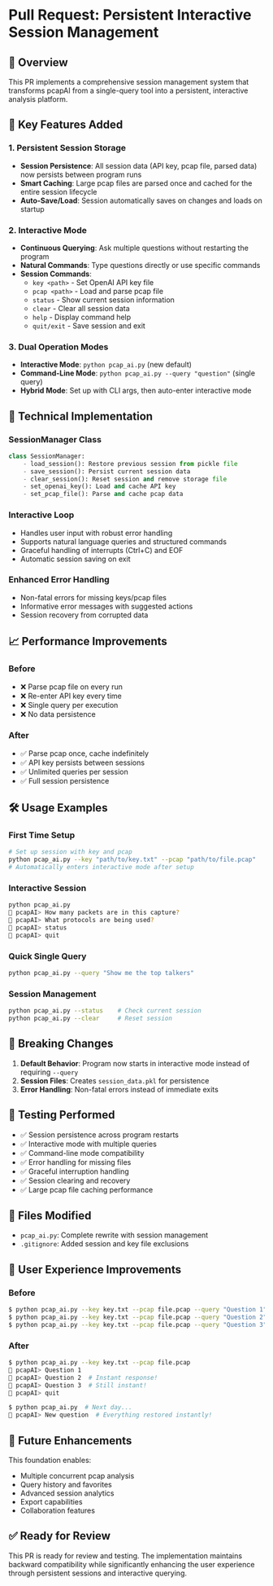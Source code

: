 # Pull Request: Persistent Interactive Session Management

## 🎯 **Overview**
This PR implements a comprehensive session management system that transforms pcapAI from a single-query tool into a persistent, interactive analysis platform.

## 🚀 **Key Features Added**

### 1. **Persistent Session Storage**
- **Session Persistence**: All session data (API key, pcap file, parsed data) now persists between program runs
- **Smart Caching**: Large pcap files are parsed once and cached for the entire session lifecycle
- **Auto-Save/Load**: Session automatically saves on changes and loads on startup

### 2. **Interactive Mode**
- **Continuous Querying**: Ask multiple questions without restarting the program
- **Natural Commands**: Type questions directly or use specific commands
- **Session Commands**:
  - `key <path>` - Set OpenAI API key file
  - `pcap <path>` - Load and parse pcap file
  - `status` - Show current session information
  - `clear` - Clear all session data
  - `help` - Display command help
  - `quit/exit` - Save session and exit

### 3. **Dual Operation Modes**
- **Interactive Mode**: `python pcap_ai.py` (new default)
- **Command-Line Mode**: `python pcap_ai.py --query "question"` (single query)
- **Hybrid Mode**: Set up with CLI args, then auto-enter interactive mode

## 🔧 **Technical Implementation**

### **SessionManager Class**
```python
class SessionManager:
    - load_session(): Restore previous session from pickle file
    - save_session(): Persist current session data
    - clear_session(): Reset session and remove storage file
    - set_openai_key(): Load and cache API key
    - set_pcap_file(): Parse and cache pcap data
```

### **Interactive Loop**
- Handles user input with robust error handling
- Supports natural language queries and structured commands
- Graceful handling of interrupts (Ctrl+C) and EOF
- Automatic session saving on exit

### **Enhanced Error Handling**
- Non-fatal errors for missing keys/pcap files
- Informative error messages with suggested actions
- Session recovery from corrupted data

## 📈 **Performance Improvements**

### **Before**
- ❌ Parse pcap file on every run
- ❌ Re-enter API key every time
- ❌ Single query per execution
- ❌ No data persistence

### **After** 
- ✅ Parse pcap once, cache indefinitely
- ✅ API key persists between sessions
- ✅ Unlimited queries per session
- ✅ Full session persistence

## 🛠️ **Usage Examples**

### **First Time Setup**
```bash
# Set up session with key and pcap
python pcap_ai.py --key "path/to/key.txt" --pcap "path/to/file.pcap"
# Automatically enters interactive mode after setup
```

### **Interactive Session**
```bash
python pcap_ai.py
🤖 pcapAI> How many packets are in this capture?
🤖 pcapAI> What protocols are being used?
🤖 pcapAI> status
🤖 pcapAI> quit
```

### **Quick Single Query**
```bash
python pcap_ai.py --query "Show me the top talkers"
```

### **Session Management**
```bash
python pcap_ai.py --status    # Check current session
python pcap_ai.py --clear     # Reset session
```

## 🔄 **Breaking Changes**

1. **Default Behavior**: Program now starts in interactive mode instead of requiring `--query`
2. **Session Files**: Creates `session_data.pkl` for persistence
3. **Error Handling**: Non-fatal errors instead of immediate exits

## 🧪 **Testing Performed**

- ✅ Session persistence across program restarts
- ✅ Interactive mode with multiple queries
- ✅ Command-line mode compatibility
- ✅ Error handling for missing files
- ✅ Graceful interruption handling
- ✅ Session clearing and recovery
- ✅ Large pcap file caching performance

## 📁 **Files Modified**

- `pcap_ai.py`: Complete rewrite with session management
- `.gitignore`: Added session and key file exclusions

## 🎁 **User Experience Improvements**

### **Before**
```bash
$ python pcap_ai.py --key key.txt --pcap file.pcap --query "Question 1"
$ python pcap_ai.py --key key.txt --pcap file.pcap --query "Question 2"  # Re-parse everything!
$ python pcap_ai.py --key key.txt --pcap file.pcap --query "Question 3"  # Re-parse again!
```

### **After**
```bash
$ python pcap_ai.py --key key.txt --pcap file.pcap
🤖 pcapAI> Question 1
🤖 pcapAI> Question 2  # Instant response!
🤖 pcapAI> Question 3  # Still instant!
🤖 pcapAI> quit

$ python pcap_ai.py  # Next day...
🤖 pcapAI> New question  # Everything restored instantly!
```

## 🚀 **Future Enhancements**

This foundation enables:
- Multiple concurrent pcap analysis
- Query history and favorites
- Advanced session analytics
- Export capabilities
- Collaboration features

## ✅ **Ready for Review**

This PR is ready for review and testing. The implementation maintains backward compatibility while significantly enhancing the user experience through persistent sessions and interactive querying.
